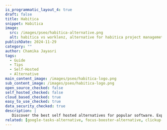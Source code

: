 ```yaml
---
is_programmatic_layout_4: true
draft: false
title: Habitica
snippet: Habitica
image:
  src: /images/pseo/habitica-alternative.png
  alt: habitica vs worklenz, alternative for habitica project managemet tool, task management, resource management, productivity, self-hosted
publishDate: 2024-11-29
category: ""
author: Chamika Jayasri
tags:
  - Guide
  - Tips
  - Self-Hosted
  - Alternative
main_content_image: /images/pseo/habitica-logo.png
sub_content_image: /images/pseo/habitica-logo.png
open_source_checked: false
self_hosted_checked: false
cloud_based_checked: true
easy_to_use_checked: true
data_security_checked: true
description: |
   Discover the best self hosted alternatives for popular software. Explore our comprehensive guides and find the perfect solution for your needs today.
related: [google-tasks-alternative, focus-booster-alternative, clickup-alternative, bonsai-alternative]
---
```


